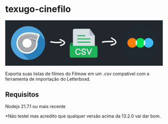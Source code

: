 # texugo-cinefilo

![banner](./images/banner.png)

Exporta suas listas de filmes do Filmow em um .csv compatível com a ferramenta de importação do Letterboxd.

## Requisitos

Nodejs 21.7.1 ou mais recente

\*Não testei mas acredito que qualquer versão acima da 13.2.0 vai dar bom.
